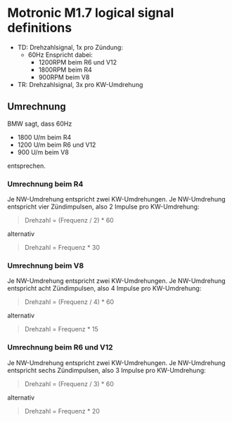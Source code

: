 # Motronic M1.7 logical signal definitions

- TD: Drehzahlsignal, 1x pro Zündung:
    - 60Hz Enspricht dabei:
        - 1200RPM beim R6 und V12
        - 1800RPM beim R4
        - 900RPM beim V8
- TR: Drehzahlsignal, 3x pro KW-Umdrehung

## Umrechnung

BMW sagt, dass 60Hz 

- 1800 U/m beim R4
- 1200 U/m beim R6 und V12
- 900 U/m beim V8

entsprechen.

### Umrechnung beim R4

Je NW-Umdrehung entspricht zwei KW-Umdrehungen. Je NW-Umdrehung entspricht vier Zündimpulsen, also 2 Impulse pro KW-Umdrehung:

> Drehzahl = (Frequenz / 2) * 60

alternativ

> Drehzahl = Frequenz * 30

### Umrechnung beim V8

Je NW-Umdrehung entspricht zwei KW-Umdrehungen. Je NW-Umdrehung entspricht acht Zündimpulsen, also 4 Impulse pro KW-Umdrehung:

> Drehzahl = (Frequenz / 4) * 60

alternativ

> Drehzahl = Frequenz * 15

### Umrechnung beim R6 und V12

Je NW-Umdrehung entspricht zwei KW-Umdrehungen. Je NW-Umdrehung entspricht sechs Zündimpulsen, also 3 Impulse pro KW-Umdrehung:

> Drehzahl = (Frequenz / 3) * 60

alternativ

> Drehzahl = Frequenz * 20
